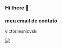### Hi there 👋


### meu email de contato 
victor.lesniovski

![](https://media.tenor.com/98KOoVcxs_QAAAAC/bozo.gif)
